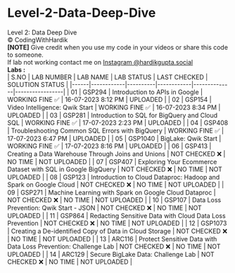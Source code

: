 # Level-2-Data-Deep-Dive
Level 2: Data Deep Dive <br>
©️ CodingWithHardik<br>
**[NOTE]** Give credit when you use my code in your videos or share this code to someone.<br>
If lab not working contact me on [Instagram @hardikgupta.social](https://www.instagram.com/hardikgupta.social/)<br>
**Labs :**           
| S.NO | LAB NUMBER | LAB NAME | LAB STATUS | LAST CHECKED | SOLUTION STATUS |
|------|------------|----------|------------|--------------|-----------------|
|  01  | GSP294 | Introduction to APIs in Google | WORKING FINE ✅ | 16-07-2023 8:12 PM | UPLOADED |
|  02  | GSP154 | Video Intelligence: Qwik Start | WORKING FINE ✅ | 16-07-2023 8:34 PM | UPLOADED |
|  03  | GSP281 | Introduction to SQL for BigQuery and Cloud SQL | WORKING FINE ✅ | 17-07-2023 2:23 PM | UPLOADED |
|  04  | GSP408 | Troubleshooting Common SQL Errors with BigQuery | WORKING FINE ✅ | 17-07-2023 6:47 PM | UPLOADED |
|  05  | GSP1040 | BigLake: Qwik Start | WORKING FINE ✅ | 17-07-2023 8:16 PM | UPLOADED |
|  06  | GSP413 | Creating a Data Warehouse Through Joins and Unions | NOT CHECKED ❌ | NO TIME | NOT UPLOADED |
|  07  | GSP407 | Exploring Your Ecommerce Dataset with SQL in Google BigQuery | NOT CHECKED ❌ | NO TIME | NOT UPLOADED |
|  08  | GSP123 | Introduction to Cloud Dataproc: Hadoop and Spark on Google Cloud | NOT CHECKED ❌ | NO TIME | NOT UPLOADED |
|  09  | GSP271 | Machine Learning with Spark on Google Cloud Dataproc | NOT CHECKED ❌ | NO TIME | NOT UPLOADED |
|  10  | GSP107 | Data Loss Prevention: Qwik Start - JSON | NOT CHECKED ❌ | NO TIME | NOT UPLOADED |
|  11  | GSP864 | Redacting Sensitive Data with Cloud Data Loss Prevention | NOT CHECKED ❌ | NO TIME | NOT UPLOADED |
|  12  | GSP1073 | Creating a De-identified Copy of Data in Cloud Storage | NOT CHECKED ❌ | NO TIME | NOT UPLOADED |
|  13  | ARC116 | Protect Sensitive Data with Data Loss Prevention: Challenge Lab | NOT CHECKED ❌ | NO TIME | NOT UPLOADED |
|  14  | ARC129 | Secure BigLake Data: Challenge Lab | NOT CHECKED ❌ | NO TIME | NOT UPLOADED |
